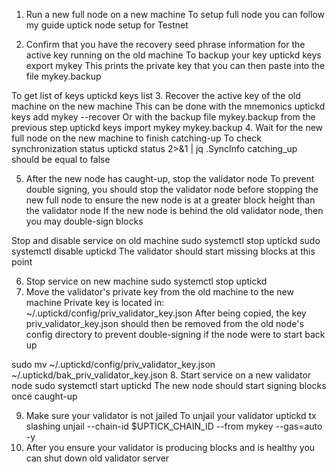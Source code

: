 1. Run a new full node on a new machine
To setup full node you can follow my guide uptick node setup for Testnet

2. Confirm that you have the recovery seed phrase information for the active key running on the old machine
To backup your key
uptickd keys export mykey
This prints the private key that you can then paste into the file mykey.backup

To get list of keys
uptickd keys list
3. Recover the active key of the old machine on the new machine
This can be done with the mnemonics
uptickd keys add mykey --recover
Or with the backup file mykey.backup from the previous step
uptickd keys import mykey mykey.backup
4. Wait for the new full node on the new machine to finish catching-up
To check synchronization status
uptickd status 2>&1 | jq .SyncInfo
catching_up should be equal to false

5. After the new node has caught-up, stop the validator node
To prevent double signing, you should stop the validator node before stopping the new full node to ensure the new node is at a greater block height than the validator node If the new node is behind the old validator node, then you may double-sign blocks

Stop and disable service on old machine
sudo systemctl stop uptickd
sudo systemctl disable uptickd
The validator should start missing blocks at this point

6. Stop service on new machine
sudo systemctl stop uptickd
7. Move the validator's private key from the old machine to the new machine
Private key is located in: ~/.uptickd/config/priv_validator_key.json
After being copied, the key priv_validator_key.json should then be removed from the old node's config directory to prevent double-signing if the node were to start back up

sudo mv ~/.uptickd/config/priv_validator_key.json ~/.uptickd/bak_priv_validator_key.json
8. Start service on a new validator node
sudo systemctl start uptickd
The new node should start signing blocks once caught-up

9. Make sure your validator is not jailed
To unjail your validator
uptickd tx slashing unjail --chain-id $UPTICK_CHAIN_ID --from mykey --gas=auto -y
10. After you ensure your validator is producing blocks and is healthy you can shut down old validator server
